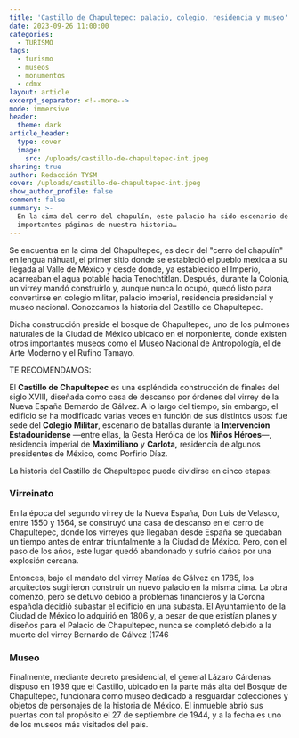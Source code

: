 ```yaml
---
title: 'Castillo de Chapultepec: palacio, colegio, residencia y museo'
date: 2023-09-26 11:00:00
categories:
  - TURISMO
tags:
  - turismo
  - museos
  - monumentos
  - cdmx
layout: article
excerpt_separator: <!--more-->
mode: immersive
header:
  theme: dark
article_header:
  type: cover
  image:
    src: /uploads/castillo-de-chapultepec-int.jpeg
sharing: true
author: Redacción TYSM
cover: /uploads/castillo-de-chapultepec-int.jpeg
show_author_profile: false
comment: false
summary: >-
  En la cima del cerro del chapulín, este palacio ha sido escenario de
  importantes páginas de nuestra historia…
---
```

Se encuentra en la cima del Chapultepec, es decir del "cerro del chapulín" en lengua náhuatl, el primer sitio donde se estableció el pueblo mexica a su llegada al Valle de México y desde donde, ya establecido el Imperio, acarreaban el agua potable hacia Tenochtitlan. Después, durante la Colonia, un virrey mandó construirlo y, aunque nunca lo ocupó, quedó listo para convertirse en colegio militar, palacio imperial, residencia presidencial y museo nacional. Conozcamos la historia del Castillo de Chapultepec.

Dicha construcción preside el bosque de Chapultepec, uno de los pulmones naturales de la Ciudad de México ubicado en el norponiente, donde existen otros importantes museos como el Museo Nacional de Antropología, el de Arte Moderno y el Rufino Tamayo.

TE RECOMENDAMOS:

El **Castillo de Chapultepec** es una espléndida construcción de finales del siglo XVIII, diseñada como casa de descanso por órdenes del virrey de la Nueva España Bernardo de Gálvez. A lo largo del tiempo, sin embargo, el edificio se ha modificado varias veces en función de sus distintos usos: fue sede del **Colegio Militar**, escenario de batallas durante la **Intervención Estadounidense** —entre ellas, la Gesta Heróica de los **Niños Héroes**—, residencia imperial de **Maximiliano** y **Carlota,**&nbsp;residencia de algunos presidentes de México, como Porfirio Díaz.

La historia del Castillo de Chapultepec puede dividirse en cinco etapas:

### Virreinato

En la época del segundo virrey de la Nueva España, Don Luis de Velasco, entre 1550 y 1564, se construyó una casa de descanso en el cerro de Chapultepec, donde los virreyes que llegaban desde España se quedaban un tiempo antes de entrar triunfalmente a la Ciudad de México. Pero, con el paso de los años, este lugar quedó abandonado y sufrió daños por una explosión cercana.

Entonces, bajo el mandato del virrey Matías de Gálvez en 1785, los arquitectos sugirieron construir un nuevo palacio en la misma cima. La obra comenzó, pero se detuvo debido a problemas financieros y la Corona española decidió subastar el edificio en una subasta. El Ayuntamiento de la Ciudad de México lo adquirió en 1806 y, a pesar de que existían planes y diseños para el Palacio de Chapultepec, nunca se completó debido a la muerte del virrey Bernardo de Gálvez (1746

### Museo

Finalmente, mediante decreto presidencial, el general Lázaro Cárdenas dispuso en 1939 que el Castillo, ubicado en la parte más alta del Bosque de Chapultepec, funcionara como museo dedicado a resguardar colecciones y objetos de personajes de la historia de México. El inmueble abrió sus puertas con tal propósito el 27 de septiembre de 1944, y a la fecha es uno de los museos más visitados del país.